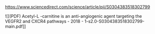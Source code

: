 
https://www.sciencedirect.com/science/article/pii/S0304383518302799

![[(PDF) Acetyl-L -carnitine is an anti-angiogenic agent targeting the VEGFR2 and CXCR4 pathways - 2018 - 1-s2.0-S0304383518302799-main.pdf]]
